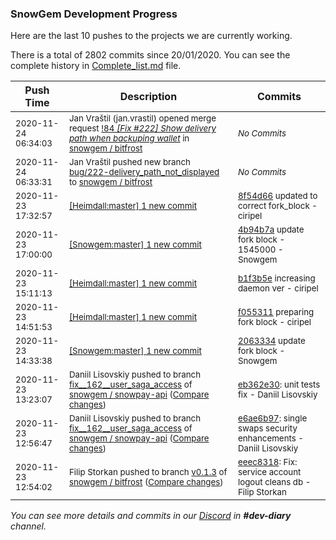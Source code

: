 
### SnowGem Development Progress

Here are the last 10 pushes to the projects we are currently working.

There is a total of 2802 commits since 20/01/2020. You can see the complete history in
 [Complete_list.md](Complete_list.md) file.

| Push Time | Description | Commits |
| --- | --- | --- |
| <sub>2020-11-24 06:34:03</sub> | <sub>Jan Vraštil (jan.vrastil) opened merge request [!84 *[Fix #222] Show delivery path when backuping wallet*](https://gitlab.com/snowgem/bitfrost/-/merge_requests/84) in [snowgem / bitfrost](https://gitlab.com/snowgem/bitfrost)</sub> | <sub>_No Commits_</sub> |
| <sub>2020-11-24 06:33:31</sub> | <sub>Jan Vraštil pushed new branch [bug/222\-delivery\_path\_not\_displayed](https://gitlab.com/snowgem/bitfrost/commits/bug/222-delivery_path_not_displayed) to [snowgem / bitfrost](https://gitlab.com/snowgem/bitfrost)</sub> | <sub>_No Commits_</sub> |
| <sub>2020-11-23 17:32:57</sub> | <sub>[[Heimdall:master] 1 new commit](https://github.com/ciripel/Heimdall/commit/8f54d667f4de60d51d2e74ced96bf637954d25dd)</sub> | <sub>[8f54d66](https://github.com/ciripel/Heimdall/commit/8f54d667f4de60d51d2e74ced96bf637954d25dd) updated to correct fork_block - ciripel</sub> |
| <sub>2020-11-23 17:00:00</sub> | <sub>[[Snowgem:master] 1 new commit](https://github.com/Snowgem/Snowgem/commit/4b94b7a027eee09309bf57e32470e99eab6f76cd)</sub> | <sub>[4b94b7a](https://github.com/Snowgem/Snowgem/commit/4b94b7a027eee09309bf57e32470e99eab6f76cd) update fork block - 1545000 - Snowgem</sub> |
| <sub>2020-11-23 15:11:13</sub> | <sub>[[Heimdall:master] 1 new commit](https://github.com/ciripel/Heimdall/commit/b1f3b5e64869461f2a9da2211568f733211d5da3)</sub> | <sub>[b1f3b5e](https://github.com/ciripel/Heimdall/commit/b1f3b5e64869461f2a9da2211568f733211d5da3) increasing daemon ver - ciripel</sub> |
| <sub>2020-11-23 14:51:53</sub> | <sub>[[Heimdall:master] 1 new commit](https://github.com/ciripel/Heimdall/commit/f05531152ee7989304049d76017de20a6278b917)</sub> | <sub>[f055311](https://github.com/ciripel/Heimdall/commit/f05531152ee7989304049d76017de20a6278b917) preparing fork block - ciripel</sub> |
| <sub>2020-11-23 14:33:38</sub> | <sub>[[Snowgem:master] 1 new commit](https://github.com/Snowgem/Snowgem/commit/206333415f1cff2d8cd5475b9fe9b27a1b07c309)</sub> | <sub>[2063334](https://github.com/Snowgem/Snowgem/commit/206333415f1cff2d8cd5475b9fe9b27a1b07c309) update fork block - Snowgem</sub> |
| <sub>2020-11-23 13:23:07</sub> | <sub>Daniil Lisovskiy pushed to branch [fix\_\_162\_\_user\_saga\_access](https://gitlab.com/snowgem/snowpay-api/commits/fix__162__user_saga_access) of [snowgem / snowpay\-api](https://gitlab.com/snowgem/snowpay-api) ([Compare changes](https://gitlab.com/snowgem/snowpay-api/compare/e6ae6b977f17f969ce1c161914b19b4f62d42d2b...eb362e30e6fed697d5f229bc937f9c98a46c4804))</sub> | <sub>[eb362e30](https://gitlab.com/snowgem/snowpay-api/-/commit/eb362e30e6fed697d5f229bc937f9c98a46c4804): unit tests fix - Daniil Lisovskiy</sub> |
| <sub>2020-11-23 12:56:47</sub> | <sub>Daniil Lisovskiy pushed to branch [fix\_\_162\_\_user\_saga\_access](https://gitlab.com/snowgem/snowpay-api/commits/fix__162__user_saga_access) of [snowgem / snowpay\-api](https://gitlab.com/snowgem/snowpay-api) ([Compare changes](https://gitlab.com/snowgem/snowpay-api/compare/d50f3744fd11a3f4814fb2a9ae41d990ff474363...e6ae6b977f17f969ce1c161914b19b4f62d42d2b))</sub> | <sub>[e6ae6b97](https://gitlab.com/snowgem/snowpay-api/-/commit/e6ae6b977f17f969ce1c161914b19b4f62d42d2b): single swaps security enhancements - Daniil Lisovskiy</sub> |
| <sub>2020-11-23 12:54:02</sub> | <sub>Filip Storkan pushed to branch [v0\.1\.3](https://gitlab.com/snowgem/bitfrost/commits/v0.1.3) of [snowgem / bitfrost](https://gitlab.com/snowgem/bitfrost) ([Compare changes](https://gitlab.com/snowgem/bitfrost/compare/c47fbbfd94ad3f784f2d624f777d9a4f7fa3683c...eeec8318c1f1209808a55bca13a6f7a82fda65cf))</sub> | <sub>[eeec8318](https://gitlab.com/snowgem/bitfrost/-/commit/eeec8318c1f1209808a55bca13a6f7a82fda65cf): Fix: service account logout cleans db - Filip Storkan</sub> |

_You can see more details and commits in our [Discord](https://discord.gg/zumGnbg) in **#dev-diary** channel._

